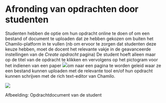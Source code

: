 # Afronding van opdrachten door studenten

Studenten hebben de optie om hun opdracht online te doen of om een bestand of document te uploaden dat ze hebben gekozen om buiten het Chamilo-platform in te vullen (nb om ervoor te zorgen dat studenten deze keuze hebben, moet de docent het relevante vakje in de geavanceerde instellingen van de *Create opdracht* pagina) De student hoeft alleen maar op de titel van de opdracht te klikken en vervolgens op het pictogram voor het indienen van een paper ![](../../.gitbook/assets/graphics68%20%281%29.png)om naar een pagina te worden geleid waar ze een bestand kunnen uploaden met de relevante tool en/of hun opdracht kunnen schrijven met de rich text-editor van Chamilo.

![](../../.gitbook/assets/graphics70%20%281%29.png)
 
 
Afbeelding: Opdrachtdocument van de student
